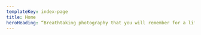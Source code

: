 ```yaml
---
templateKey: index-page
title: Home
heroHeading: “Breathtaking photography that you will remember for a lifetime”
---
```


